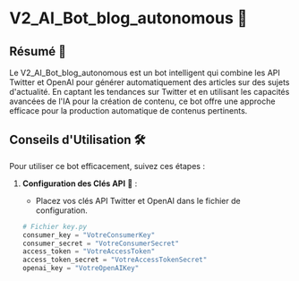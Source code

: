 # V2_AI_Bot_blog_autonomous 📰

## Résumé 📝

Le V2_AI_Bot_blog_autonomous est un bot intelligent qui combine les API Twitter et OpenAI pour générer automatiquement des articles sur des sujets d'actualité. En captant les tendances sur Twitter et en utilisant les capacités avancées de l'IA pour la création de contenu, ce bot offre une approche efficace pour la production automatique de contenus pertinents.

## Conseils d'Utilisation 🛠

Pour utiliser ce bot efficacement, suivez ces étapes :

1. **Configuration des Clés API** 🔑 :
   - Placez vos clés API Twitter et OpenAI dans le fichier de configuration.

   ```python
   # Fichier key.py
   consumer_key = "VotreConsumerKey"
   consumer_secret = "VotreConsumerSecret"
   access_token = "VotreAccessToken"
   access_token_secret = "VotreAccessTokenSecret"
   openai_key = "VotreOpenAIKey"
